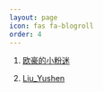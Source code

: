 ```yaml
---
layout: page 
icon: fas fa-blogroll
order: 4
---
```


1. <a href="https://ohoou.work" target="_blank" rel="noopener">欧豪的小粉迷

2. <a href="http://liuyushen.top" target="_blank" rel="noopener">Liu_Yushen
